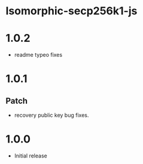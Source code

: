 # Isomorphic-secp256k1-js

# 1.0.2

- readme typeo fixes

# 1.0.1

## Patch

- recovery public key bug fixes.

# 1.0.0

- Initial release

